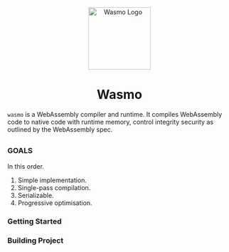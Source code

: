 <div align="center">
    <a href="#" target="_blank">
        <img src="https://raw.githubusercontent.com/appcypher/wasmo-old/master/media/wasmo.png" alt="Wasmo Logo" width="140" height="140"></img>
    </a>
</div>

<h1 align="center">Wasmo</h1>

`wasmo` is a WebAssembly compiler and runtime. It compiles WebAssembly code to native code with runtime memory, control integrity security as outlined by the WebAssembly spec.

##

### GOALS

In this order.

1. Simple implementation.
2. Single-pass compilation.
3. Serializable.
4. Progressive optimisation.

### Getting Started

### Building Project
